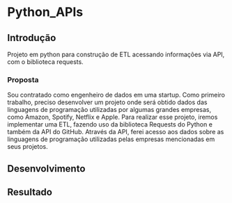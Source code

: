 # Python_APIs
## Introdução
Projeto em python para construção de ETL acessando informações via API, com o biblioteca requests.
### Proposta
Sou contratado como engenheiro de dados em uma startup. Como primeiro trabalho, preciso desenvolver um projeto onde será obtido dados das linguagens de programação 
utilizadas por algumas grandes empresas, como Amazon, Spotify, Netflix e Apple.
Para realizar esse projeto, iremos implementar uma ETL, fazendo uso da biblioteca Requests do Python e também da API do GitHub. Através da API, ferei acesso aos dados 
sobre as linguagens de programação utilizadas pelas empresas mencionadas em seus projetos.

## Desenvolvimento

## Resultado
